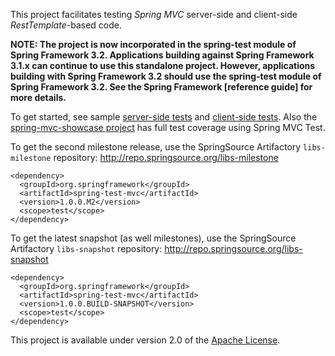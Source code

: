 
This project facilitates testing _Spring MVC_ server-side and client-side _RestTemplate_-based code.

__NOTE: The project is now incorporated in the spring-test module of Spring Framework 3.2. Applications building against Spring Framework 3.1.x can continue to use this standalone project. However, applications building with Spring Framework 3.2 should use the spring-test module of Spring Framework 3.2. See the Spring Framework [reference guide] for more details.__

To get started, see sample [server-side tests](spring-test-mvc/tree/master/src/test/java/org/springframework/test/web/server/samples) and [client-side tests](spring-test-mvc/tree/master/src/test/java/org/springframework/test/web/client/samples). Also the [spring-mvc-showcase project](https://github.com/SpringSource/spring-mvc-showcase) has full test coverage using Spring MVC Test.

To get the second milestone release, use the SpringSource Artifactory `libs-milestone` repository:
http://repo.springsource.org/libs-milestone

    <dependency>
      <groupId>org.springframework</groupId>
      <artifactId>spring-test-mvc</artifactId>
      <version>1.0.0.M2</version>
      <scope>test</scope>
    </dependency>

To get the latest snapshot (as well milestones), use the SpringSource Artifactory `libs-snapshot` repository:
http://repo.springsource.org/libs-snapshot

    <dependency>
      <groupId>org.springframework</groupId>
      <artifactId>spring-test-mvc</artifactId>
      <version>1.0.0.BUILD-SNAPSHOT</version>
      <scope>test</scope>
    </dependency>

This project is available under version 2.0 of the [Apache License](http://www.apache.org/licenses/LICENSE-2.0).
